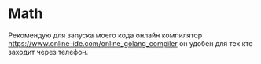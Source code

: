 # Math

Рекомендую для запуска моего кода онлайн компилятор https://www.online-ide.com/online_golang_compiler он удобен для тех кто заходит через телефон.

